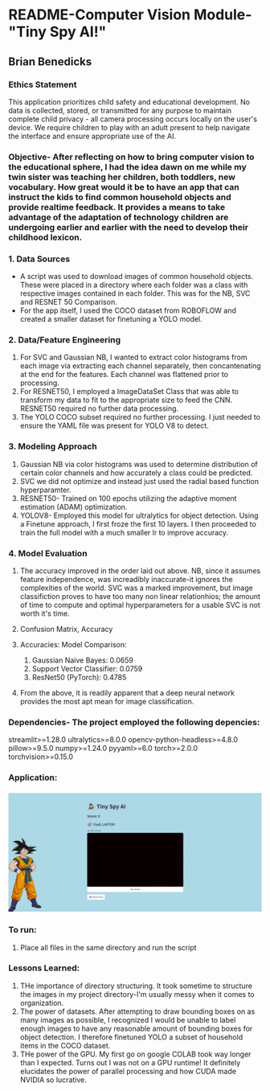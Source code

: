 # README-Computer Vision Module- "Tiny Spy AI!"

## Brian Benedicks

<!-- Add your content below -->

### Ethics Statement

This application prioritizes child safety and educational development. No data is collected, stored, or transmitted for any purpose to maintain complete child privacy - all camera processing occurs locally on the user's device. We require children to play with an adult present to help navigate the interface and ensure appropriate use of the AI.

### Objective- After reflecting on how to bring computer vision to the educational sphere, I had the idea dawn on me while my twin sister was teaching her children, both toddlers, new vocabulary. How great would it be to have an app that can instruct the kids to find common household objects and provide realtime feedback. It provides a means to take advantage of the adaptation of technology children are undergoing earlier and earlier with the need to develop their childhood lexicon.


### 1. Data Sources

- A script was used to download images of common household objects. These were placed in a directory where each folder was a class with respective images contained in each folder. This was for the NB, SVC and RESNET 50 Comparison.
- For the app itself, I used the COCO dataset from ROBOFLOW and created a smaller dataset for finetuning a YOLO model.

### 2. Data/Feature Engineering 

1. For SVC and Gaussian NB, I wanted to extract color histograms from each image via extracting each channel separately, then concantenating at the end for the features. Each channel was flattened prior to processing.
2. For RESNET50, I employed a ImageDataSet Class that was able to transform my data to fit to the appropriate size to feed the CNN. RESNET50 required no further data processing.
3. The YOLO COCO subset required no further processing. I just needed to ensure the YAML file was present for YOLO V8 to detect.


### 3. Modeling Approach
1. Gaussian NB via color histograms was used to determine distribution of certain color channels and how accurately a class could be predicted. 
2. SVC we did not optimize and instead just used the radial based function hyperparamter.
3. RESNET50- Trained on 100 epochs utilizing the adaptive moment estimation (ADAM) optimization.
4. YOLOV8- Employed this model for ultralytics for object detection. Using a Finetune approach, I first froze the first 10 layers. I then proceeded to train the full model with a much smaller lr to improve accuracy.

### 4. Model Evaluation
1. The accuracy improved in the order laid out above. NB, since it assumes feature independence, was increadibly inaccurate-it ignores the complexities of the world. SVC was a marked improvement, but image classifiction proves to have too many non linear relationhios; the amount of time to compute and optimal hyperparameters for a usable SVC is not worth it's time.
2. Confusion Matrix, Accuracy
2. Accuracies:
   Model Comparison:
   1. Gaussian Naive Bayes: 0.0659 
   2. Support Vector Classifier: 0.0759 
   3. ResNet50 (PyTorch): 0.4785
   
3. From the above, it is readily apparent that a deep neural network provides the most apt mean for image classification.

### Dependencies- The project employed the following depencies:
streamlit>=1.28.0
ultralytics>=8.0.0
opencv-python-headless>=4.8.0
pillow>=9.5.0
numpy>=1.24.0
pyyaml>=6.0
torch>=2.0.0
torchvision>=0.15.0

### Application:
![Tiny Spy AI Game Interface](assets/app_preview.png)
### To run:
1. Place all files in the same directory and run the script
   

### Lessons Learned:
1. THe importance of directory structuring. It took sometime to structure the images in my project directory-I'm usually messy when it comes to organization.
2. The power of datasets. After attempting to draw bounding boxes on as many images as possible, I recognized I would be unable to label enough images to have any reasonable amount of bounding boxes for object detection. I therefore finetuned YOLO a subset of household items in the COCO dataset.
3. THe power of the GPU. My first go on google COLAB took way longer than I expected. Turns out I was not on a GPU runtime! It definitely elucidates the power of parallel processing and how CUDA made NVIDIA so lucrative.


